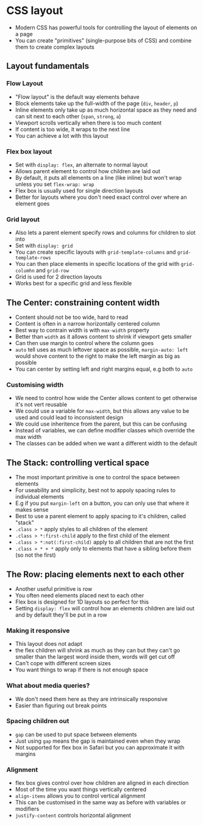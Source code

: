 # CSS layout

- Modern CSS has powerful tools for controlling the layout of elements on a page
- You can create "primitives" (single-purpose bits of CSS) and combine them to create complex layouts

## Layout fundamentals

### Flow Layout

- "Flow layout" is the default way elements behave
- Block elements take up the full-width of the page (`div`, `header`, `p`)
- Inline elements only take up as much horizontal space as they need and can sit next to each other (`span`, `strong`, `a`)
- Viewport scrolls vertically when there is too much content
- If content is too wide, it wraps to the next line
- You can achieve a lot with this layout

### Flex box layout

- Set with `display: flex`, an alternate to normal layout
- Allows parent element to control how children are laid out
- By default, it puts all elements on a line (like inline) but won't wrap unless you set `flex-wrap: wrap`
- Flex box is usually used for single direction layouts
- Better for layouts where you don't need exact control over where an element goes

### Grid layout

- Also lets a parent element specify rows and columns for children to slot into
- Set with `display: grid`
- You can create specific layouts with `grid-template-columns` and `grid-template-rows`
- You can then place elements in specific locations of the grid with `grid-columhn` and `grid-row`
- Grid is used for 2 direction layouts
- Works best for a specific grid and less flexible

## The Center: constraining content width

- Content should not be too wide, hard to read
- Content is often in a narrow horizontally centered column
- Best way to contrain width is with `max-width` property
- Better than `width` as it allows content to shrink if viewport gets smaller
- Can then use margin to control where the column goes
- `auto` tell uses as much leftover space as possible, `margin-auto: left` would shove content to the right to make the left margin as big as possible
- You can center by setting left and right margins equal, e.g both to `auto`

### Customising width

- We need to control how wide the Center allows content to get otherwise it's not vert reusable
- We could use a variable for `max-width`, but this allows any value to be used and could lead to inconsistent design
- We could use inheritence from the parent, but this can be confusing
- Instead of variables, we can define modifier classes which override the max width
- The classes can be added when we want a different width to the default

## The Stack: controlling vertical space

- The most important primitive is one to control the space between elements
- For useability and simplicity, best not to appoly spacing rules to individual elements
- E.g if you put `margin-left` on a button, you can only use that where it makes sense
- Best to use a parent element to apply spacing to it's children, called "stack"
- `.class > *` apply styles to all children of the element
- `.class > *:first-child` apply to the first child of the element
- `.class > *:not(:first-child)` apply to all children that are not the first
- `.class > * + *` apply only to elements that have a sibling before them (so not the first)

## The Row: placing elements next to each other

- Another useful primitive is row
- You often need elements placed next to each other
- Flex box is designed for 1D layouts so perfect for this
- Setting `display: flex` will control how an elements children are laid out and by default they'll be put in a row

### Making it responsive
- This layout does not adapt
- the flex children will shrink as much as they can but they can't go smaller than the largest word inside them, words will get cut off
- Can't cope with different screen sizes
- You want things to wrap if there is not enough space

### What about media queries?

- We don't need them here as they are intrinsically responsive
- Easier than figuring out break points

### Spacing children out

- `gap` can be used to put space between elements
- Just using `gap` means the gap is maintained even when they wrap
- Not supported for flex box in Safari but you can approximate it with margins

### Alignment

- flex box gives control over how children are aligned in each direction
- Most of the time you want things vertically centered
- `align-items` allows you to control vertical alignment
- This can be customised in the same way as before with variables or modifiers
- `justify-content` controls horizontal alignment